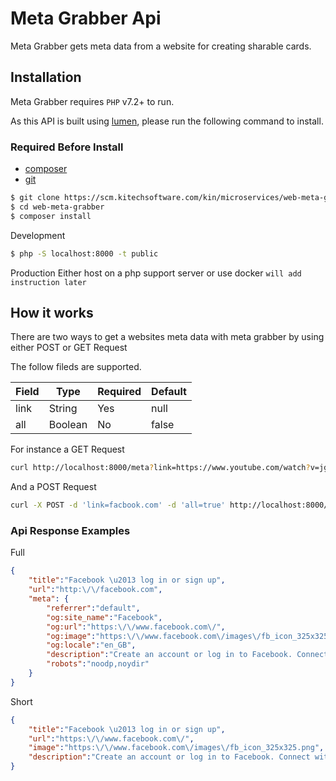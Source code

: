Meta Grabber Api
=======

Meta Grabber gets meta data from a website for creating sharable cards.


Installation
---------------

Meta Grabber requires `PHP` v7.2+ to run.

As this API is built using [lumen](https://lumen.laravel.com), please run the following command to install.

### Required Before Install
 - [composer](https://getcomposer.org/)
 - [git](https://git-scm.com/downloads/)

```sh
$ git clone https://scm.kitechsoftware.com/kin/microservices/web-meta-grabber.git
$ cd web-meta-grabber
$ composer install
```
Development 
```sh
$ php -S localhost:8000 -t public
```
Production 
Either host on a php support server or use docker `will add instruction later`

How it works
------------------
There are two ways to get a websites meta data with meta grabber by using either POST or GET Request


The follow fileds are supported.

| Field | Type | Required | Default |
| ----- | ---- | -------- | ------- |
| link | String | Yes | null |
| all | Boolean | No | false |


For instance a GET Request
```sh
curl http://localhost:8000/meta?link=https://www.youtube.com/watch?v=jgbVa274m9k&all=true
```
And a POST Request
```sh
curl -X POST -d 'link=facbook.com' -d 'all=true' http://localhost:8000/meta
```

### Api Response Examples

Full
``` json
{
    "title":"Facebook \u2013 log in or sign up",
    "url":"http:\/\/facebook.com",
    "meta": { 
        "referrer":"default",
        "og:site_name":"Facebook",
        "og:url":"https:\/\/www.facebook.com\/",
        "og:image":"https:\/\/www.facebook.com\/images\/fb_icon_325x325.png",
        "og:locale":"en_GB",
        "description":"Create an account or log in to Facebook. Connect with friends, family and other people you know. Share photos and videos, send messages and get updates.",
        "robots":"noodp,noydir"
    }
}
```
Short
``` json
{
    "title":"Facebook \u2013 log in or sign up",
    "url":"https:\/\/www.facebook.com\/",
    "image":"https:\/\/www.facebook.com\/images\/fb_icon_325x325.png",
    "description":"Create an account or log in to Facebook. Connect with friends, family and other people you know. Share photos and videos, send messages and get updates."
}
```